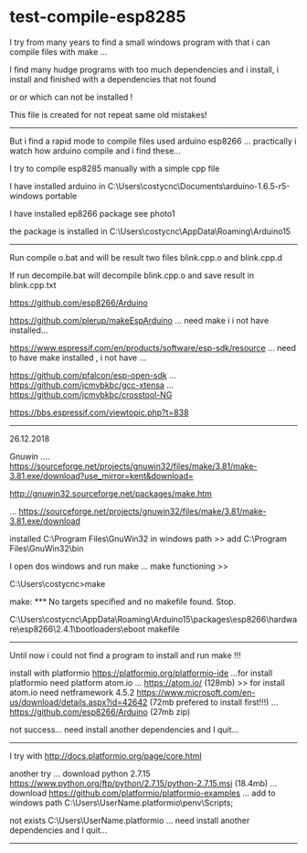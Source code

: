 # test-compile-esp8285

I try from many years to find a small windows program with that i can compile files with make ...

I find many hudge programs with too much dependencies and i install, i install and finished with a dependencies that not found

or or which can not be installed !

This file is created for not repeat same old mistakes!

---------------------------------------------------------------------------

But i find a rapid mode to compile files used arduino esp8266 ... practically i watch how arduino compile and i find these...

I try to compile esp8285 manually with a simple cpp file 

I have installed arduino in C:\Users\costycnc\Documents\arduino-1.6.5-r5-windows portable

I have installed ep8266 package see photo1

the package is installed in C:\Users\costycnc\AppData\Roaming\Arduino15

__________________________________________________________________________

Run compile o.bat and will be result two files blink.cpp.o and blink.cpp.d

If run decompile.bat will decompile blink.cpp.o and save result in blink.cpp.txt

https://github.com/esp8266/Arduino

https://github.com/plerup/makeEspArduino ... need make i i not have installed...

https://www.espressif.com/en/products/software/esp-sdk/resource ... need to have make installed , i not have ...

https://github.com/pfalcon/esp-open-sdk ... https://github.com/jcmvbkbc/gcc-xtensa ... https://github.com/jcmvbkbc/crosstool-NG

https://bbs.espressif.com/viewtopic.php?t=838

-------------------------------------------------------------------------------------------

26.12.2018

Gnuwin   .... https://sourceforge.net/projects/gnuwin32/files/make/3.81/make-3.81.exe/download?use_mirror=kent&download=

http://gnuwin32.sourceforge.net/packages/make.htm 

... https://sourceforge.net/projects/gnuwin32/files/make/3.81/make-3.81.exe/download

installed C:\Program Files\GnuWin32    in windows path >> add C:\Program Files\GnuWin32\bin

I open dos windows and run make ... make functioning >>  

C:\Users\costycnc>make

make: *** No targets specified and no makefile found.  Stop.

C:\Users\costycnc\AppData\Roaming\Arduino15\packages\esp8266\hardware\esp8266\2.4.1\bootloaders\eboot  makefile



---------------------------------------------------------------------------------------------------------------

Until now i could not find a program to install and run make !!!

install with platformio https://platformio.org/platformio-ide ...for install platformio need platform atom.io ... https://atom.io/ (128mb) >> for install atom.io need netframework 4.5.2 https://www.microsoft.com/en-us/download/details.aspx?id=42642 (72mb prefered to install first!!!) ... https://github.com/esp8266/Arduino (27mb zip)

not success... need install another dependencies and I quit...

-------------------------------------------------------------------------------------------------------------------------------

I try with http://docs.platformio.org/page/core.html

another try ... download python 2.7.15 https://www.python.org/ftp/python/2.7.15/python-2.7.15.msi (18.4mb) ... 
download https://github.com/platformio/platformio-examples ... add to windows path C:\Users\UserName\.platformio\penv\Scripts;

not exists C:\Users\UserName\.platformio  ... need install another dependencies and I quit...

------------------------------------------------------------------------------------------------------------------------------







